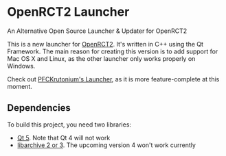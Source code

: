 # OpenRCT2 Launcher
An Alternative Open Source Launcher &amp; Updater for OpenRCT2

This is a new launcher for [OpenRCT2](https://github.com/OpenRCT2/OpenRCT2). It's written in C++ using the Qt Framework. The main reason for creating this version is to add support for Mac OS X and Linux, as the other launcher only works properly on Windows.

Check out [PFCKrutonium's Launcher](https://github.com/PFCKrutonium/OpenRCT2Launcher), as it is more feature-complete at this moment.

## Dependencies

To build this project, you need two libraries:

 * [Qt 5](http://www.qt.io/download-open-source/). Note that Qt 4 will not work
 * [libarchive 2 or 3](http://www.libarchive.org). The upcoming version 4 won't work currently
